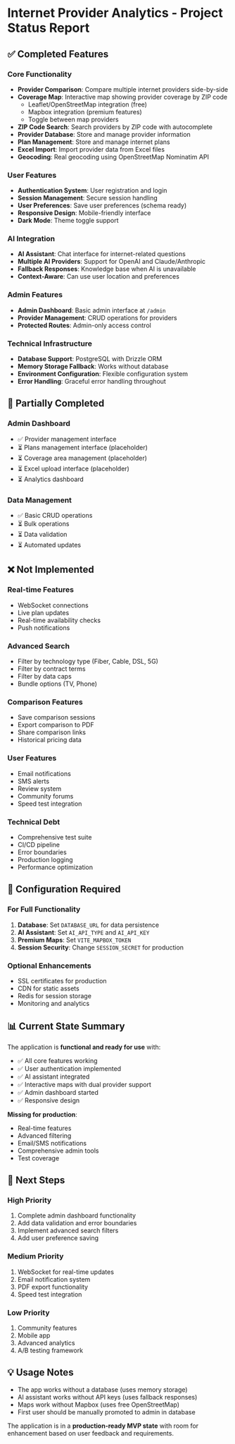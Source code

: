 # Internet Provider Analytics - Project Status Report

## ✅ Completed Features

### Core Functionality
- **Provider Comparison**: Compare multiple internet providers side-by-side
- **Coverage Map**: Interactive map showing provider coverage by ZIP code
  - Leaflet/OpenStreetMap integration (free)
  - Mapbox integration (premium features)
  - Toggle between map providers
- **ZIP Code Search**: Search providers by ZIP code with autocomplete
- **Provider Database**: Store and manage provider information
- **Plan Management**: Store and manage internet plans
- **Excel Import**: Import provider data from Excel files
- **Geocoding**: Real geocoding using OpenStreetMap Nominatim API

### User Features
- **Authentication System**: User registration and login
- **Session Management**: Secure session handling
- **User Preferences**: Save user preferences (schema ready)
- **Responsive Design**: Mobile-friendly interface
- **Dark Mode**: Theme toggle support

### AI Integration
- **AI Assistant**: Chat interface for internet-related questions
- **Multiple AI Providers**: Support for OpenAI and Claude/Anthropic
- **Fallback Responses**: Knowledge base when AI is unavailable
- **Context-Aware**: Can use user location and preferences

### Admin Features
- **Admin Dashboard**: Basic admin interface at `/admin`
- **Provider Management**: CRUD operations for providers
- **Protected Routes**: Admin-only access control

### Technical Infrastructure
- **Database Support**: PostgreSQL with Drizzle ORM
- **Memory Storage Fallback**: Works without database
- **Environment Configuration**: Flexible configuration system
- **Error Handling**: Graceful error handling throughout

## 🚧 Partially Completed

### Admin Dashboard
- ✅ Provider management interface
- ⏳ Plans management interface (placeholder)
- ⏳ Coverage area management (placeholder)
- ⏳ Excel upload interface (placeholder)
- ⏳ Analytics dashboard

### Data Management
- ✅ Basic CRUD operations
- ⏳ Bulk operations
- ⏳ Data validation
- ⏳ Automated updates

## ❌ Not Implemented

### Real-time Features
- WebSocket connections
- Live plan updates
- Real-time availability checks
- Push notifications

### Advanced Search
- Filter by technology type (Fiber, Cable, DSL, 5G)
- Filter by contract terms
- Filter by data caps
- Bundle options (TV, Phone)

### Comparison Features
- Save comparison sessions
- Export comparison to PDF
- Share comparison links
- Historical pricing data

### User Features
- Email notifications
- SMS alerts
- Review system
- Community forums
- Speed test integration

### Technical Debt
- Comprehensive test suite
- CI/CD pipeline
- Error boundaries
- Production logging
- Performance optimization

## 🔧 Configuration Required

### For Full Functionality
1. **Database**: Set `DATABASE_URL` for data persistence
2. **AI Assistant**: Set `AI_API_TYPE` and `AI_API_KEY`
3. **Premium Maps**: Set `VITE_MAPBOX_TOKEN`
4. **Session Security**: Change `SESSION_SECRET` for production

### Optional Enhancements
- SSL certificates for production
- CDN for static assets
- Redis for session storage
- Monitoring and analytics

## 📊 Current State Summary

The application is **functional and ready for use** with:
- ✅ All core features working
- ✅ User authentication implemented
- ✅ AI assistant integrated
- ✅ Interactive maps with dual provider support
- ✅ Admin dashboard started
- ✅ Responsive design

**Missing for production**:
- Real-time features
- Advanced filtering
- Email/SMS notifications
- Comprehensive admin tools
- Test coverage

## 🚀 Next Steps

### High Priority
1. Complete admin dashboard functionality
2. Add data validation and error boundaries
3. Implement advanced search filters
4. Add user preference saving

### Medium Priority
1. WebSocket for real-time updates
2. Email notification system
3. PDF export functionality
4. Speed test integration

### Low Priority
1. Community features
2. Mobile app
3. Advanced analytics
4. A/B testing framework

## 💡 Usage Notes

- The app works without a database (uses memory storage)
- AI assistant works without API keys (uses fallback responses)
- Maps work without Mapbox (uses free OpenStreetMap)
- First user should be manually promoted to admin in database

The application is in a **production-ready MVP state** with room for enhancement based on user feedback and requirements. 